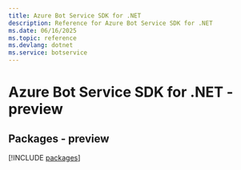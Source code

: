 ```yaml
---
title: Azure Bot Service SDK for .NET
description: Reference for Azure Bot Service SDK for .NET
ms.date: 06/16/2025
ms.topic: reference
ms.devlang: dotnet
ms.service: botservice
---
```

# Azure Bot Service SDK for .NET - preview
## Packages - preview
[!INCLUDE [packages](bot-service-index.md)]